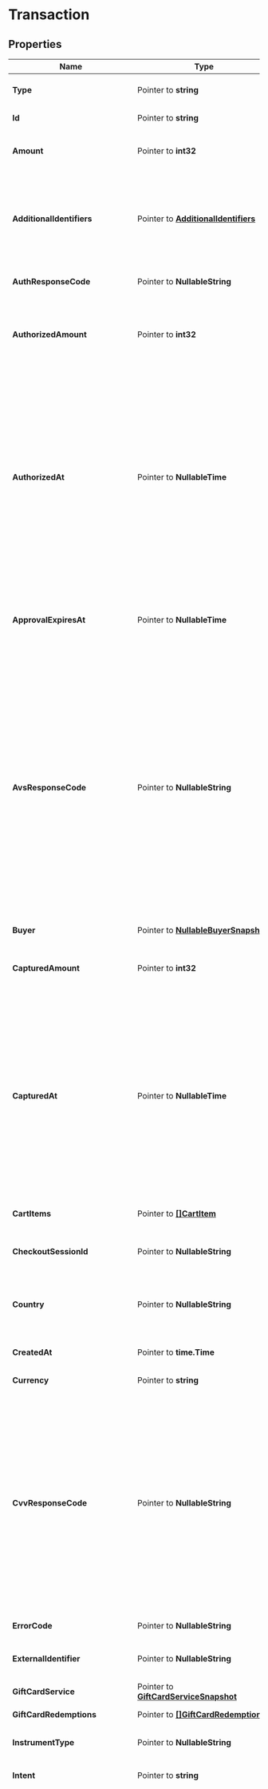 # Transaction

## Properties

Name | Type | Description | Notes
------------ | ------------- | ------------- | -------------
**Type** | Pointer to **string** | The type of this resource. Is always &#x60;transaction&#x60;. | [optional] 
**Id** | Pointer to **string** | The unique identifier for this transaction. | [optional] 
**Amount** | Pointer to **int32** | The total amount for this transaction across all funding sources including gift cards. | [optional] 
**AdditionalIdentifiers** | Pointer to [**AdditionalIdentifiers**](AdditionalIdentifiers.md) | A list of additional identifiers that we may keep track of to manage this transaction. This may include the authorization ID, capture ID, and processor ID, as well as an undefined list of additional identifiers. | [optional] 
**AuthResponseCode** | Pointer to **NullableString** | This is the response description received from the processor. | [optional] 
**AuthorizedAmount** | Pointer to **int32** | The amount for this transaction that has been authorized for the &#x60;payment_method&#x60;. This can be less than the &#x60;amount&#x60; if gift cards were used. | [optional] 
**AuthorizedAt** | Pointer to **NullableTime** | The date and time when this transaction was authorized in the payment service.  Don&#39;t use this field to determine whether the transaction was authorized. A &#x60;null&#x60; value doesn&#39;t necessarily imply that the transaction wasn&#39;t authorized, it can mean that the payment service doesn&#39;t provide this value, that it didn&#39;t provide it at the time the transaction was authorized or that the transaction was authorized before the introduction of this field. | [optional] 
**ApprovalExpiresAt** | Pointer to **NullableTime** | The date and time when this transaction will be marked as failed if it does not successfully gets captured, authorized or otherwise approved before. | [optional] 
**AvsResponseCode** | Pointer to **NullableString** | The response code received from the payment service for the Address Verification Check (AVS). This code is mapped to a standardized Gr4vy AVS response code.  - &#x60;no_match&#x60; - neither address or postal code match - &#x60;match&#x60; - both address and postal code match - &#x60;partial_match_address&#x60; - address matches but postal code does not - &#x60;partial_match_postcode&#x60; - postal code matches but address does not - &#x60;unavailable &#x60; - AVS is unavailable for card/country  The value of this field can be &#x60;null&#x60; if the payment service did not provide a response. | [optional] 
**Buyer** | Pointer to [**NullableBuyerSnapshot**](Buyer--Snapshot.md) | The buyer used for this transaction. | [optional] 
**CapturedAmount** | Pointer to **int32** | The captured amount for this transaction. This can be the full value of the &#x60;authorized_amount&#x60; or less. | [optional] 
**CapturedAt** | Pointer to **NullableTime** | The date and time when this transaction was captured in the payment service.  Don&#39;t use this field to determine whether the transaction was captured. A &#x60;null&#x60; value doesn&#39;t necessarily imply that the transaction wasn&#39;t captured, it can mean that the payment service doesn&#39;t provide this value, that it didn&#39;t provide it at the time the transaction was captured or that the transaction was captured before the introduction of this field. | [optional] 
**CartItems** | Pointer to [**[]CartItem**](CartItem.md) | An array of cart items that represents the line items of a transaction. | [optional] 
**CheckoutSessionId** | Pointer to **NullableString** | The identifier for the checkout session this transaction is associated with. | [optional] 
**Country** | Pointer to **NullableString** | The 2-letter ISO code of the country of the transaction. This is used to filter the payment services that is used to process the transaction.  | [optional] 
**CreatedAt** | Pointer to **time.Time** | The date and time when this transaction was created in our system. | [optional] 
**Currency** | Pointer to **string** | The currency code for this transaction. | [optional] 
**CvvResponseCode** | Pointer to **NullableString** | The response code received from the payment service for the Card Verification Value (CVV). This code is mapped to a standardized Gr4vy CVV response code.  - &#x60;no_match&#x60; - the CVV does not match the expected value - &#x60;match&#x60; - the CVV matches the expected value - &#x60;unavailable &#x60; - CVV check unavailable for card our country - &#x60;not_provided &#x60; - CVV not provided  The value of this field can be &#x60;null&#x60; if the payment service did not provide a response. | [optional] 
**ErrorCode** | Pointer to **NullableString** | This is an error code set by Gr4vy. | [optional] 
**ExternalIdentifier** | Pointer to **NullableString** | An external identifier that can be used to match the transaction against your own records. | [optional] 
**GiftCardService** | Pointer to [**GiftCardServiceSnapshot**](GiftCardService--Snapshot.md) | The gift card service used for this transaction. | [optional] 
**GiftCardRedemptions** | Pointer to [**[]GiftCardRedemption**](GiftCardRedemption.md) | The gift cards redeemed for this transaction. | [optional] 
**InstrumentType** | Pointer to **NullableString** | The name of the instrument used to process the transaction.  | [optional] 
**Intent** | Pointer to **string** | The original &#x60;intent&#x60; used when the transaction was [created](#operation/authorize-new-transaction). | [optional] 
**IntentOutcome** | Pointer to **string** | The outcome of the original intent of a transaction.  This allows you to understand if the intent of the transaction (e.g. &#x60;capture&#x60; or &#x60;authorize&#x60;) has been achieved when dealing with multiple payment instruments.  If all payment instruments (&#x60;payment_method&#x60; and/or &#x60;gift_cards&#x60;) have succeeded to get an authorization or direct sale **at any point in time** then this will return a &#x60;succeeded&#x60; value.  If any of the payment instruments fails or declines then this will return a &#x60;failed&#x60; value.  If any payment instruments is still in a &#x60;pending&#x60; or &#x60;processing&#x60; state then the result will be &#x60;pending&#x60;.  Please note that if any of the payment instruments are voided or refunded after the result reaches a &#x60;succeeded&#x60; state  then the result will remain unchanged. | [optional] 
**IsSubsequentPayment** | Pointer to **bool** | Indicates whether the transaction represents a subsequent payment coming from a setup recurring payment. Please note there are some restrictions on how this flag may be used.  The flag can only be &#x60;false&#x60; (or not set) when the transaction meets one of the following criteria:  * It is not &#x60;merchant_initiated&#x60;. * &#x60;payment_source&#x60; is set to &#x60;card_on_file&#x60;.  The flag can only be set to &#x60;true&#x60; when the transaction meets one of the following criteria:  * It is not &#x60;merchant_initiated&#x60;. * &#x60;payment_source&#x60; is set to &#x60;recurring&#x60; or &#x60;installment&#x60; and &#x60;merchant_initiated&#x60; is set to &#x60;true&#x60;. * &#x60;payment_source&#x60; is set to &#x60;card_on_file&#x60;. | [optional] [default to false]
**MerchantAccountId** | Pointer to **string** | The ID of the merchant account to which this transaction belongs to. | [optional] 
**MerchantInitiated** | Pointer to **bool** | Indicates whether the transaction was initiated by the merchant (true) or customer (false). | [optional] [default to false]
**Metadata** | Pointer to **map[string]string** | Additional information about the transaction stored as key-value pairs. | [optional] 
**Method** | Pointer to **NullableString** |  | [optional] 
**MultiTender** | Pointer to **bool** | Defines if this transaction has been split across multiple payment instruments such as a &#x60;payment_method&#x60; and one or more &#x60;gift_cards&#x60;, or multiple &#x60;gift_cards&#x60; without a &#x60;payment_method&#x60;. | [optional] 
**PaymentMethod** | Pointer to [**NullablePaymentMethodSnapshot**](PaymentMethod--Snapshot.md) | The payment method used for this transaction. | [optional] 
**PaymentService** | Pointer to [**NullablePaymentServiceSnapshot**](PaymentService--Snapshot.md) | The payment service used for this transaction. | [optional] 
**PaymentServiceTransactionId** | Pointer to **string** | The payment service&#39;s unique ID for the transaction. | [optional] 
**PaymentSource** | Pointer to **string** | The source of the transaction. Defaults to &#x60;ecommerce&#x60;. | [optional] 
**PendingReview** | Pointer to **bool** | Whether a manual review is pending. | [optional] 
**RawResponseCode** | Pointer to **NullableString** | This is the response code received from the payment service. This can be set to any value and is not standardized across different payment services. | [optional] 
**RawResponseDescription** | Pointer to **NullableString** | This is the response description received from the payment service. This can be set to any value and is not standardized across different payment services. | [optional] 
**ReconciliationId** | Pointer to **string** | The base62 encoded transaction ID. This represents a shorter version of this transaction&#39;s &#x60;id&#x60; which is sent to payment services, anti-fraud services, and other connectors. You can use this ID to reconcile a payment service&#39;s transaction against our system.  This ID is sent instead of the transaction ID because not all services support 36 digit identifiers. | [optional] 
**RefundedAmount** | Pointer to **int32** | The refunded amount for this transaction. This can be the full value of the &#x60;captured_amount&#x60; or less. | [optional] 
**SchemeTransactionId** | Pointer to **NullableString** | An identifier for the transaction used by the scheme itself, when available.  e.g. the Visa Transaction Identifier, or Mastercard Trace ID. | [optional] [default to "null"]
**ShippingDetails** | Pointer to [**NullableShippingDetail**](ShippingDetail.md) | The shipping details associated with the transaction. | [optional] 
**StatementDescriptor** | Pointer to [**NullableStatementDescriptor**](StatementDescriptor.md) |  | [optional] 
**Status** | Pointer to **string** | The status of the transaction for the &#x60;payment_method&#x60;. The status may change over time as asynchronous processing events occur.  Please note that the possible statuses returned will depend on the operation performed. For example, a captured transaction will never move to a &#x60;authorization_voided&#x60; status. | [optional] 
**ThreeDSecure** | Pointer to [**ThreeDSecureSummary**](ThreeDSecureSummary.md) |  | [optional] 
**Airline** | Pointer to [**NullableAirline**](Airline.md) | Contains information about an airline travel, if applicable. | [optional] 
**UpdatedAt** | Pointer to **time.Time** | Defines when the transaction was last updated. | [optional] 
**VoidedAt** | Pointer to **NullableTime** | The date and time when this transaction was voided in the payment service.  Don&#39;t use this field to determine whether the transaction was voided. A &#x60;null&#x60; value doesn&#39;t necessarily imply that the transaction wasn&#39;t voided, it can mean that the payment service doesn&#39;t provide this value, that it didn&#39;t provide it at the time the transaction was voided or that the transaction was voided before the introduction of this field. | [optional] 
**SettledCurrency** | Pointer to **NullableString** | The currency of this transaction&#39;s settlement in ISO 4217 three-letter code format. | [optional] 
**SettledAmount** | Pointer to **int32** | The net amount settled for this transaction. | [optional] 
**Settled** | Pointer to **bool** | Indicates whether this transaction has been settled. | [optional] 
**AccountFundingTransaction** | Pointer to **NullableBool** | Whether or not the transaction is an account funding transaction. | [optional] [default to false]
**Recipient** | Pointer to [**NullableRecipientSnapshot**](Recipient--Snapshot.md) | The recipient of an account funding transaction. | [optional] 

## Methods

### NewTransaction

`func NewTransaction() *Transaction`

NewTransaction instantiates a new Transaction object
This constructor will assign default values to properties that have it defined,
and makes sure properties required by API are set, but the set of arguments
will change when the set of required properties is changed

### NewTransactionWithDefaults

`func NewTransactionWithDefaults() *Transaction`

NewTransactionWithDefaults instantiates a new Transaction object
This constructor will only assign default values to properties that have it defined,
but it doesn't guarantee that properties required by API are set

### GetType

`func (o *Transaction) GetType() string`

GetType returns the Type field if non-nil, zero value otherwise.

### GetTypeOk

`func (o *Transaction) GetTypeOk() (*string, bool)`

GetTypeOk returns a tuple with the Type field if it's non-nil, zero value otherwise
and a boolean to check if the value has been set.

### SetType

`func (o *Transaction) SetType(v string)`

SetType sets Type field to given value.

### HasType

`func (o *Transaction) HasType() bool`

HasType returns a boolean if a field has been set.

### GetId

`func (o *Transaction) GetId() string`

GetId returns the Id field if non-nil, zero value otherwise.

### GetIdOk

`func (o *Transaction) GetIdOk() (*string, bool)`

GetIdOk returns a tuple with the Id field if it's non-nil, zero value otherwise
and a boolean to check if the value has been set.

### SetId

`func (o *Transaction) SetId(v string)`

SetId sets Id field to given value.

### HasId

`func (o *Transaction) HasId() bool`

HasId returns a boolean if a field has been set.

### GetAmount

`func (o *Transaction) GetAmount() int32`

GetAmount returns the Amount field if non-nil, zero value otherwise.

### GetAmountOk

`func (o *Transaction) GetAmountOk() (*int32, bool)`

GetAmountOk returns a tuple with the Amount field if it's non-nil, zero value otherwise
and a boolean to check if the value has been set.

### SetAmount

`func (o *Transaction) SetAmount(v int32)`

SetAmount sets Amount field to given value.

### HasAmount

`func (o *Transaction) HasAmount() bool`

HasAmount returns a boolean if a field has been set.

### GetAdditionalIdentifiers

`func (o *Transaction) GetAdditionalIdentifiers() AdditionalIdentifiers`

GetAdditionalIdentifiers returns the AdditionalIdentifiers field if non-nil, zero value otherwise.

### GetAdditionalIdentifiersOk

`func (o *Transaction) GetAdditionalIdentifiersOk() (*AdditionalIdentifiers, bool)`

GetAdditionalIdentifiersOk returns a tuple with the AdditionalIdentifiers field if it's non-nil, zero value otherwise
and a boolean to check if the value has been set.

### SetAdditionalIdentifiers

`func (o *Transaction) SetAdditionalIdentifiers(v AdditionalIdentifiers)`

SetAdditionalIdentifiers sets AdditionalIdentifiers field to given value.

### HasAdditionalIdentifiers

`func (o *Transaction) HasAdditionalIdentifiers() bool`

HasAdditionalIdentifiers returns a boolean if a field has been set.

### GetAuthResponseCode

`func (o *Transaction) GetAuthResponseCode() string`

GetAuthResponseCode returns the AuthResponseCode field if non-nil, zero value otherwise.

### GetAuthResponseCodeOk

`func (o *Transaction) GetAuthResponseCodeOk() (*string, bool)`

GetAuthResponseCodeOk returns a tuple with the AuthResponseCode field if it's non-nil, zero value otherwise
and a boolean to check if the value has been set.

### SetAuthResponseCode

`func (o *Transaction) SetAuthResponseCode(v string)`

SetAuthResponseCode sets AuthResponseCode field to given value.

### HasAuthResponseCode

`func (o *Transaction) HasAuthResponseCode() bool`

HasAuthResponseCode returns a boolean if a field has been set.

### SetAuthResponseCodeNil

`func (o *Transaction) SetAuthResponseCodeNil(b bool)`

 SetAuthResponseCodeNil sets the value for AuthResponseCode to be an explicit nil

### UnsetAuthResponseCode
`func (o *Transaction) UnsetAuthResponseCode()`

UnsetAuthResponseCode ensures that no value is present for AuthResponseCode, not even an explicit nil
### GetAuthorizedAmount

`func (o *Transaction) GetAuthorizedAmount() int32`

GetAuthorizedAmount returns the AuthorizedAmount field if non-nil, zero value otherwise.

### GetAuthorizedAmountOk

`func (o *Transaction) GetAuthorizedAmountOk() (*int32, bool)`

GetAuthorizedAmountOk returns a tuple with the AuthorizedAmount field if it's non-nil, zero value otherwise
and a boolean to check if the value has been set.

### SetAuthorizedAmount

`func (o *Transaction) SetAuthorizedAmount(v int32)`

SetAuthorizedAmount sets AuthorizedAmount field to given value.

### HasAuthorizedAmount

`func (o *Transaction) HasAuthorizedAmount() bool`

HasAuthorizedAmount returns a boolean if a field has been set.

### GetAuthorizedAt

`func (o *Transaction) GetAuthorizedAt() time.Time`

GetAuthorizedAt returns the AuthorizedAt field if non-nil, zero value otherwise.

### GetAuthorizedAtOk

`func (o *Transaction) GetAuthorizedAtOk() (*time.Time, bool)`

GetAuthorizedAtOk returns a tuple with the AuthorizedAt field if it's non-nil, zero value otherwise
and a boolean to check if the value has been set.

### SetAuthorizedAt

`func (o *Transaction) SetAuthorizedAt(v time.Time)`

SetAuthorizedAt sets AuthorizedAt field to given value.

### HasAuthorizedAt

`func (o *Transaction) HasAuthorizedAt() bool`

HasAuthorizedAt returns a boolean if a field has been set.

### SetAuthorizedAtNil

`func (o *Transaction) SetAuthorizedAtNil(b bool)`

 SetAuthorizedAtNil sets the value for AuthorizedAt to be an explicit nil

### UnsetAuthorizedAt
`func (o *Transaction) UnsetAuthorizedAt()`

UnsetAuthorizedAt ensures that no value is present for AuthorizedAt, not even an explicit nil
### GetApprovalExpiresAt

`func (o *Transaction) GetApprovalExpiresAt() time.Time`

GetApprovalExpiresAt returns the ApprovalExpiresAt field if non-nil, zero value otherwise.

### GetApprovalExpiresAtOk

`func (o *Transaction) GetApprovalExpiresAtOk() (*time.Time, bool)`

GetApprovalExpiresAtOk returns a tuple with the ApprovalExpiresAt field if it's non-nil, zero value otherwise
and a boolean to check if the value has been set.

### SetApprovalExpiresAt

`func (o *Transaction) SetApprovalExpiresAt(v time.Time)`

SetApprovalExpiresAt sets ApprovalExpiresAt field to given value.

### HasApprovalExpiresAt

`func (o *Transaction) HasApprovalExpiresAt() bool`

HasApprovalExpiresAt returns a boolean if a field has been set.

### SetApprovalExpiresAtNil

`func (o *Transaction) SetApprovalExpiresAtNil(b bool)`

 SetApprovalExpiresAtNil sets the value for ApprovalExpiresAt to be an explicit nil

### UnsetApprovalExpiresAt
`func (o *Transaction) UnsetApprovalExpiresAt()`

UnsetApprovalExpiresAt ensures that no value is present for ApprovalExpiresAt, not even an explicit nil
### GetAvsResponseCode

`func (o *Transaction) GetAvsResponseCode() string`

GetAvsResponseCode returns the AvsResponseCode field if non-nil, zero value otherwise.

### GetAvsResponseCodeOk

`func (o *Transaction) GetAvsResponseCodeOk() (*string, bool)`

GetAvsResponseCodeOk returns a tuple with the AvsResponseCode field if it's non-nil, zero value otherwise
and a boolean to check if the value has been set.

### SetAvsResponseCode

`func (o *Transaction) SetAvsResponseCode(v string)`

SetAvsResponseCode sets AvsResponseCode field to given value.

### HasAvsResponseCode

`func (o *Transaction) HasAvsResponseCode() bool`

HasAvsResponseCode returns a boolean if a field has been set.

### SetAvsResponseCodeNil

`func (o *Transaction) SetAvsResponseCodeNil(b bool)`

 SetAvsResponseCodeNil sets the value for AvsResponseCode to be an explicit nil

### UnsetAvsResponseCode
`func (o *Transaction) UnsetAvsResponseCode()`

UnsetAvsResponseCode ensures that no value is present for AvsResponseCode, not even an explicit nil
### GetBuyer

`func (o *Transaction) GetBuyer() BuyerSnapshot`

GetBuyer returns the Buyer field if non-nil, zero value otherwise.

### GetBuyerOk

`func (o *Transaction) GetBuyerOk() (*BuyerSnapshot, bool)`

GetBuyerOk returns a tuple with the Buyer field if it's non-nil, zero value otherwise
and a boolean to check if the value has been set.

### SetBuyer

`func (o *Transaction) SetBuyer(v BuyerSnapshot)`

SetBuyer sets Buyer field to given value.

### HasBuyer

`func (o *Transaction) HasBuyer() bool`

HasBuyer returns a boolean if a field has been set.

### SetBuyerNil

`func (o *Transaction) SetBuyerNil(b bool)`

 SetBuyerNil sets the value for Buyer to be an explicit nil

### UnsetBuyer
`func (o *Transaction) UnsetBuyer()`

UnsetBuyer ensures that no value is present for Buyer, not even an explicit nil
### GetCapturedAmount

`func (o *Transaction) GetCapturedAmount() int32`

GetCapturedAmount returns the CapturedAmount field if non-nil, zero value otherwise.

### GetCapturedAmountOk

`func (o *Transaction) GetCapturedAmountOk() (*int32, bool)`

GetCapturedAmountOk returns a tuple with the CapturedAmount field if it's non-nil, zero value otherwise
and a boolean to check if the value has been set.

### SetCapturedAmount

`func (o *Transaction) SetCapturedAmount(v int32)`

SetCapturedAmount sets CapturedAmount field to given value.

### HasCapturedAmount

`func (o *Transaction) HasCapturedAmount() bool`

HasCapturedAmount returns a boolean if a field has been set.

### GetCapturedAt

`func (o *Transaction) GetCapturedAt() time.Time`

GetCapturedAt returns the CapturedAt field if non-nil, zero value otherwise.

### GetCapturedAtOk

`func (o *Transaction) GetCapturedAtOk() (*time.Time, bool)`

GetCapturedAtOk returns a tuple with the CapturedAt field if it's non-nil, zero value otherwise
and a boolean to check if the value has been set.

### SetCapturedAt

`func (o *Transaction) SetCapturedAt(v time.Time)`

SetCapturedAt sets CapturedAt field to given value.

### HasCapturedAt

`func (o *Transaction) HasCapturedAt() bool`

HasCapturedAt returns a boolean if a field has been set.

### SetCapturedAtNil

`func (o *Transaction) SetCapturedAtNil(b bool)`

 SetCapturedAtNil sets the value for CapturedAt to be an explicit nil

### UnsetCapturedAt
`func (o *Transaction) UnsetCapturedAt()`

UnsetCapturedAt ensures that no value is present for CapturedAt, not even an explicit nil
### GetCartItems

`func (o *Transaction) GetCartItems() []CartItem`

GetCartItems returns the CartItems field if non-nil, zero value otherwise.

### GetCartItemsOk

`func (o *Transaction) GetCartItemsOk() (*[]CartItem, bool)`

GetCartItemsOk returns a tuple with the CartItems field if it's non-nil, zero value otherwise
and a boolean to check if the value has been set.

### SetCartItems

`func (o *Transaction) SetCartItems(v []CartItem)`

SetCartItems sets CartItems field to given value.

### HasCartItems

`func (o *Transaction) HasCartItems() bool`

HasCartItems returns a boolean if a field has been set.

### GetCheckoutSessionId

`func (o *Transaction) GetCheckoutSessionId() string`

GetCheckoutSessionId returns the CheckoutSessionId field if non-nil, zero value otherwise.

### GetCheckoutSessionIdOk

`func (o *Transaction) GetCheckoutSessionIdOk() (*string, bool)`

GetCheckoutSessionIdOk returns a tuple with the CheckoutSessionId field if it's non-nil, zero value otherwise
and a boolean to check if the value has been set.

### SetCheckoutSessionId

`func (o *Transaction) SetCheckoutSessionId(v string)`

SetCheckoutSessionId sets CheckoutSessionId field to given value.

### HasCheckoutSessionId

`func (o *Transaction) HasCheckoutSessionId() bool`

HasCheckoutSessionId returns a boolean if a field has been set.

### SetCheckoutSessionIdNil

`func (o *Transaction) SetCheckoutSessionIdNil(b bool)`

 SetCheckoutSessionIdNil sets the value for CheckoutSessionId to be an explicit nil

### UnsetCheckoutSessionId
`func (o *Transaction) UnsetCheckoutSessionId()`

UnsetCheckoutSessionId ensures that no value is present for CheckoutSessionId, not even an explicit nil
### GetCountry

`func (o *Transaction) GetCountry() string`

GetCountry returns the Country field if non-nil, zero value otherwise.

### GetCountryOk

`func (o *Transaction) GetCountryOk() (*string, bool)`

GetCountryOk returns a tuple with the Country field if it's non-nil, zero value otherwise
and a boolean to check if the value has been set.

### SetCountry

`func (o *Transaction) SetCountry(v string)`

SetCountry sets Country field to given value.

### HasCountry

`func (o *Transaction) HasCountry() bool`

HasCountry returns a boolean if a field has been set.

### SetCountryNil

`func (o *Transaction) SetCountryNil(b bool)`

 SetCountryNil sets the value for Country to be an explicit nil

### UnsetCountry
`func (o *Transaction) UnsetCountry()`

UnsetCountry ensures that no value is present for Country, not even an explicit nil
### GetCreatedAt

`func (o *Transaction) GetCreatedAt() time.Time`

GetCreatedAt returns the CreatedAt field if non-nil, zero value otherwise.

### GetCreatedAtOk

`func (o *Transaction) GetCreatedAtOk() (*time.Time, bool)`

GetCreatedAtOk returns a tuple with the CreatedAt field if it's non-nil, zero value otherwise
and a boolean to check if the value has been set.

### SetCreatedAt

`func (o *Transaction) SetCreatedAt(v time.Time)`

SetCreatedAt sets CreatedAt field to given value.

### HasCreatedAt

`func (o *Transaction) HasCreatedAt() bool`

HasCreatedAt returns a boolean if a field has been set.

### GetCurrency

`func (o *Transaction) GetCurrency() string`

GetCurrency returns the Currency field if non-nil, zero value otherwise.

### GetCurrencyOk

`func (o *Transaction) GetCurrencyOk() (*string, bool)`

GetCurrencyOk returns a tuple with the Currency field if it's non-nil, zero value otherwise
and a boolean to check if the value has been set.

### SetCurrency

`func (o *Transaction) SetCurrency(v string)`

SetCurrency sets Currency field to given value.

### HasCurrency

`func (o *Transaction) HasCurrency() bool`

HasCurrency returns a boolean if a field has been set.

### GetCvvResponseCode

`func (o *Transaction) GetCvvResponseCode() string`

GetCvvResponseCode returns the CvvResponseCode field if non-nil, zero value otherwise.

### GetCvvResponseCodeOk

`func (o *Transaction) GetCvvResponseCodeOk() (*string, bool)`

GetCvvResponseCodeOk returns a tuple with the CvvResponseCode field if it's non-nil, zero value otherwise
and a boolean to check if the value has been set.

### SetCvvResponseCode

`func (o *Transaction) SetCvvResponseCode(v string)`

SetCvvResponseCode sets CvvResponseCode field to given value.

### HasCvvResponseCode

`func (o *Transaction) HasCvvResponseCode() bool`

HasCvvResponseCode returns a boolean if a field has been set.

### SetCvvResponseCodeNil

`func (o *Transaction) SetCvvResponseCodeNil(b bool)`

 SetCvvResponseCodeNil sets the value for CvvResponseCode to be an explicit nil

### UnsetCvvResponseCode
`func (o *Transaction) UnsetCvvResponseCode()`

UnsetCvvResponseCode ensures that no value is present for CvvResponseCode, not even an explicit nil
### GetErrorCode

`func (o *Transaction) GetErrorCode() string`

GetErrorCode returns the ErrorCode field if non-nil, zero value otherwise.

### GetErrorCodeOk

`func (o *Transaction) GetErrorCodeOk() (*string, bool)`

GetErrorCodeOk returns a tuple with the ErrorCode field if it's non-nil, zero value otherwise
and a boolean to check if the value has been set.

### SetErrorCode

`func (o *Transaction) SetErrorCode(v string)`

SetErrorCode sets ErrorCode field to given value.

### HasErrorCode

`func (o *Transaction) HasErrorCode() bool`

HasErrorCode returns a boolean if a field has been set.

### SetErrorCodeNil

`func (o *Transaction) SetErrorCodeNil(b bool)`

 SetErrorCodeNil sets the value for ErrorCode to be an explicit nil

### UnsetErrorCode
`func (o *Transaction) UnsetErrorCode()`

UnsetErrorCode ensures that no value is present for ErrorCode, not even an explicit nil
### GetExternalIdentifier

`func (o *Transaction) GetExternalIdentifier() string`

GetExternalIdentifier returns the ExternalIdentifier field if non-nil, zero value otherwise.

### GetExternalIdentifierOk

`func (o *Transaction) GetExternalIdentifierOk() (*string, bool)`

GetExternalIdentifierOk returns a tuple with the ExternalIdentifier field if it's non-nil, zero value otherwise
and a boolean to check if the value has been set.

### SetExternalIdentifier

`func (o *Transaction) SetExternalIdentifier(v string)`

SetExternalIdentifier sets ExternalIdentifier field to given value.

### HasExternalIdentifier

`func (o *Transaction) HasExternalIdentifier() bool`

HasExternalIdentifier returns a boolean if a field has been set.

### SetExternalIdentifierNil

`func (o *Transaction) SetExternalIdentifierNil(b bool)`

 SetExternalIdentifierNil sets the value for ExternalIdentifier to be an explicit nil

### UnsetExternalIdentifier
`func (o *Transaction) UnsetExternalIdentifier()`

UnsetExternalIdentifier ensures that no value is present for ExternalIdentifier, not even an explicit nil
### GetGiftCardService

`func (o *Transaction) GetGiftCardService() GiftCardServiceSnapshot`

GetGiftCardService returns the GiftCardService field if non-nil, zero value otherwise.

### GetGiftCardServiceOk

`func (o *Transaction) GetGiftCardServiceOk() (*GiftCardServiceSnapshot, bool)`

GetGiftCardServiceOk returns a tuple with the GiftCardService field if it's non-nil, zero value otherwise
and a boolean to check if the value has been set.

### SetGiftCardService

`func (o *Transaction) SetGiftCardService(v GiftCardServiceSnapshot)`

SetGiftCardService sets GiftCardService field to given value.

### HasGiftCardService

`func (o *Transaction) HasGiftCardService() bool`

HasGiftCardService returns a boolean if a field has been set.

### GetGiftCardRedemptions

`func (o *Transaction) GetGiftCardRedemptions() []GiftCardRedemption`

GetGiftCardRedemptions returns the GiftCardRedemptions field if non-nil, zero value otherwise.

### GetGiftCardRedemptionsOk

`func (o *Transaction) GetGiftCardRedemptionsOk() (*[]GiftCardRedemption, bool)`

GetGiftCardRedemptionsOk returns a tuple with the GiftCardRedemptions field if it's non-nil, zero value otherwise
and a boolean to check if the value has been set.

### SetGiftCardRedemptions

`func (o *Transaction) SetGiftCardRedemptions(v []GiftCardRedemption)`

SetGiftCardRedemptions sets GiftCardRedemptions field to given value.

### HasGiftCardRedemptions

`func (o *Transaction) HasGiftCardRedemptions() bool`

HasGiftCardRedemptions returns a boolean if a field has been set.

### GetInstrumentType

`func (o *Transaction) GetInstrumentType() string`

GetInstrumentType returns the InstrumentType field if non-nil, zero value otherwise.

### GetInstrumentTypeOk

`func (o *Transaction) GetInstrumentTypeOk() (*string, bool)`

GetInstrumentTypeOk returns a tuple with the InstrumentType field if it's non-nil, zero value otherwise
and a boolean to check if the value has been set.

### SetInstrumentType

`func (o *Transaction) SetInstrumentType(v string)`

SetInstrumentType sets InstrumentType field to given value.

### HasInstrumentType

`func (o *Transaction) HasInstrumentType() bool`

HasInstrumentType returns a boolean if a field has been set.

### SetInstrumentTypeNil

`func (o *Transaction) SetInstrumentTypeNil(b bool)`

 SetInstrumentTypeNil sets the value for InstrumentType to be an explicit nil

### UnsetInstrumentType
`func (o *Transaction) UnsetInstrumentType()`

UnsetInstrumentType ensures that no value is present for InstrumentType, not even an explicit nil
### GetIntent

`func (o *Transaction) GetIntent() string`

GetIntent returns the Intent field if non-nil, zero value otherwise.

### GetIntentOk

`func (o *Transaction) GetIntentOk() (*string, bool)`

GetIntentOk returns a tuple with the Intent field if it's non-nil, zero value otherwise
and a boolean to check if the value has been set.

### SetIntent

`func (o *Transaction) SetIntent(v string)`

SetIntent sets Intent field to given value.

### HasIntent

`func (o *Transaction) HasIntent() bool`

HasIntent returns a boolean if a field has been set.

### GetIntentOutcome

`func (o *Transaction) GetIntentOutcome() string`

GetIntentOutcome returns the IntentOutcome field if non-nil, zero value otherwise.

### GetIntentOutcomeOk

`func (o *Transaction) GetIntentOutcomeOk() (*string, bool)`

GetIntentOutcomeOk returns a tuple with the IntentOutcome field if it's non-nil, zero value otherwise
and a boolean to check if the value has been set.

### SetIntentOutcome

`func (o *Transaction) SetIntentOutcome(v string)`

SetIntentOutcome sets IntentOutcome field to given value.

### HasIntentOutcome

`func (o *Transaction) HasIntentOutcome() bool`

HasIntentOutcome returns a boolean if a field has been set.

### GetIsSubsequentPayment

`func (o *Transaction) GetIsSubsequentPayment() bool`

GetIsSubsequentPayment returns the IsSubsequentPayment field if non-nil, zero value otherwise.

### GetIsSubsequentPaymentOk

`func (o *Transaction) GetIsSubsequentPaymentOk() (*bool, bool)`

GetIsSubsequentPaymentOk returns a tuple with the IsSubsequentPayment field if it's non-nil, zero value otherwise
and a boolean to check if the value has been set.

### SetIsSubsequentPayment

`func (o *Transaction) SetIsSubsequentPayment(v bool)`

SetIsSubsequentPayment sets IsSubsequentPayment field to given value.

### HasIsSubsequentPayment

`func (o *Transaction) HasIsSubsequentPayment() bool`

HasIsSubsequentPayment returns a boolean if a field has been set.

### GetMerchantAccountId

`func (o *Transaction) GetMerchantAccountId() string`

GetMerchantAccountId returns the MerchantAccountId field if non-nil, zero value otherwise.

### GetMerchantAccountIdOk

`func (o *Transaction) GetMerchantAccountIdOk() (*string, bool)`

GetMerchantAccountIdOk returns a tuple with the MerchantAccountId field if it's non-nil, zero value otherwise
and a boolean to check if the value has been set.

### SetMerchantAccountId

`func (o *Transaction) SetMerchantAccountId(v string)`

SetMerchantAccountId sets MerchantAccountId field to given value.

### HasMerchantAccountId

`func (o *Transaction) HasMerchantAccountId() bool`

HasMerchantAccountId returns a boolean if a field has been set.

### GetMerchantInitiated

`func (o *Transaction) GetMerchantInitiated() bool`

GetMerchantInitiated returns the MerchantInitiated field if non-nil, zero value otherwise.

### GetMerchantInitiatedOk

`func (o *Transaction) GetMerchantInitiatedOk() (*bool, bool)`

GetMerchantInitiatedOk returns a tuple with the MerchantInitiated field if it's non-nil, zero value otherwise
and a boolean to check if the value has been set.

### SetMerchantInitiated

`func (o *Transaction) SetMerchantInitiated(v bool)`

SetMerchantInitiated sets MerchantInitiated field to given value.

### HasMerchantInitiated

`func (o *Transaction) HasMerchantInitiated() bool`

HasMerchantInitiated returns a boolean if a field has been set.

### GetMetadata

`func (o *Transaction) GetMetadata() map[string]string`

GetMetadata returns the Metadata field if non-nil, zero value otherwise.

### GetMetadataOk

`func (o *Transaction) GetMetadataOk() (*map[string]string, bool)`

GetMetadataOk returns a tuple with the Metadata field if it's non-nil, zero value otherwise
and a boolean to check if the value has been set.

### SetMetadata

`func (o *Transaction) SetMetadata(v map[string]string)`

SetMetadata sets Metadata field to given value.

### HasMetadata

`func (o *Transaction) HasMetadata() bool`

HasMetadata returns a boolean if a field has been set.

### GetMethod

`func (o *Transaction) GetMethod() string`

GetMethod returns the Method field if non-nil, zero value otherwise.

### GetMethodOk

`func (o *Transaction) GetMethodOk() (*string, bool)`

GetMethodOk returns a tuple with the Method field if it's non-nil, zero value otherwise
and a boolean to check if the value has been set.

### SetMethod

`func (o *Transaction) SetMethod(v string)`

SetMethod sets Method field to given value.

### HasMethod

`func (o *Transaction) HasMethod() bool`

HasMethod returns a boolean if a field has been set.

### SetMethodNil

`func (o *Transaction) SetMethodNil(b bool)`

 SetMethodNil sets the value for Method to be an explicit nil

### UnsetMethod
`func (o *Transaction) UnsetMethod()`

UnsetMethod ensures that no value is present for Method, not even an explicit nil
### GetMultiTender

`func (o *Transaction) GetMultiTender() bool`

GetMultiTender returns the MultiTender field if non-nil, zero value otherwise.

### GetMultiTenderOk

`func (o *Transaction) GetMultiTenderOk() (*bool, bool)`

GetMultiTenderOk returns a tuple with the MultiTender field if it's non-nil, zero value otherwise
and a boolean to check if the value has been set.

### SetMultiTender

`func (o *Transaction) SetMultiTender(v bool)`

SetMultiTender sets MultiTender field to given value.

### HasMultiTender

`func (o *Transaction) HasMultiTender() bool`

HasMultiTender returns a boolean if a field has been set.

### GetPaymentMethod

`func (o *Transaction) GetPaymentMethod() PaymentMethodSnapshot`

GetPaymentMethod returns the PaymentMethod field if non-nil, zero value otherwise.

### GetPaymentMethodOk

`func (o *Transaction) GetPaymentMethodOk() (*PaymentMethodSnapshot, bool)`

GetPaymentMethodOk returns a tuple with the PaymentMethod field if it's non-nil, zero value otherwise
and a boolean to check if the value has been set.

### SetPaymentMethod

`func (o *Transaction) SetPaymentMethod(v PaymentMethodSnapshot)`

SetPaymentMethod sets PaymentMethod field to given value.

### HasPaymentMethod

`func (o *Transaction) HasPaymentMethod() bool`

HasPaymentMethod returns a boolean if a field has been set.

### SetPaymentMethodNil

`func (o *Transaction) SetPaymentMethodNil(b bool)`

 SetPaymentMethodNil sets the value for PaymentMethod to be an explicit nil

### UnsetPaymentMethod
`func (o *Transaction) UnsetPaymentMethod()`

UnsetPaymentMethod ensures that no value is present for PaymentMethod, not even an explicit nil
### GetPaymentService

`func (o *Transaction) GetPaymentService() PaymentServiceSnapshot`

GetPaymentService returns the PaymentService field if non-nil, zero value otherwise.

### GetPaymentServiceOk

`func (o *Transaction) GetPaymentServiceOk() (*PaymentServiceSnapshot, bool)`

GetPaymentServiceOk returns a tuple with the PaymentService field if it's non-nil, zero value otherwise
and a boolean to check if the value has been set.

### SetPaymentService

`func (o *Transaction) SetPaymentService(v PaymentServiceSnapshot)`

SetPaymentService sets PaymentService field to given value.

### HasPaymentService

`func (o *Transaction) HasPaymentService() bool`

HasPaymentService returns a boolean if a field has been set.

### SetPaymentServiceNil

`func (o *Transaction) SetPaymentServiceNil(b bool)`

 SetPaymentServiceNil sets the value for PaymentService to be an explicit nil

### UnsetPaymentService
`func (o *Transaction) UnsetPaymentService()`

UnsetPaymentService ensures that no value is present for PaymentService, not even an explicit nil
### GetPaymentServiceTransactionId

`func (o *Transaction) GetPaymentServiceTransactionId() string`

GetPaymentServiceTransactionId returns the PaymentServiceTransactionId field if non-nil, zero value otherwise.

### GetPaymentServiceTransactionIdOk

`func (o *Transaction) GetPaymentServiceTransactionIdOk() (*string, bool)`

GetPaymentServiceTransactionIdOk returns a tuple with the PaymentServiceTransactionId field if it's non-nil, zero value otherwise
and a boolean to check if the value has been set.

### SetPaymentServiceTransactionId

`func (o *Transaction) SetPaymentServiceTransactionId(v string)`

SetPaymentServiceTransactionId sets PaymentServiceTransactionId field to given value.

### HasPaymentServiceTransactionId

`func (o *Transaction) HasPaymentServiceTransactionId() bool`

HasPaymentServiceTransactionId returns a boolean if a field has been set.

### GetPaymentSource

`func (o *Transaction) GetPaymentSource() string`

GetPaymentSource returns the PaymentSource field if non-nil, zero value otherwise.

### GetPaymentSourceOk

`func (o *Transaction) GetPaymentSourceOk() (*string, bool)`

GetPaymentSourceOk returns a tuple with the PaymentSource field if it's non-nil, zero value otherwise
and a boolean to check if the value has been set.

### SetPaymentSource

`func (o *Transaction) SetPaymentSource(v string)`

SetPaymentSource sets PaymentSource field to given value.

### HasPaymentSource

`func (o *Transaction) HasPaymentSource() bool`

HasPaymentSource returns a boolean if a field has been set.

### GetPendingReview

`func (o *Transaction) GetPendingReview() bool`

GetPendingReview returns the PendingReview field if non-nil, zero value otherwise.

### GetPendingReviewOk

`func (o *Transaction) GetPendingReviewOk() (*bool, bool)`

GetPendingReviewOk returns a tuple with the PendingReview field if it's non-nil, zero value otherwise
and a boolean to check if the value has been set.

### SetPendingReview

`func (o *Transaction) SetPendingReview(v bool)`

SetPendingReview sets PendingReview field to given value.

### HasPendingReview

`func (o *Transaction) HasPendingReview() bool`

HasPendingReview returns a boolean if a field has been set.

### GetRawResponseCode

`func (o *Transaction) GetRawResponseCode() string`

GetRawResponseCode returns the RawResponseCode field if non-nil, zero value otherwise.

### GetRawResponseCodeOk

`func (o *Transaction) GetRawResponseCodeOk() (*string, bool)`

GetRawResponseCodeOk returns a tuple with the RawResponseCode field if it's non-nil, zero value otherwise
and a boolean to check if the value has been set.

### SetRawResponseCode

`func (o *Transaction) SetRawResponseCode(v string)`

SetRawResponseCode sets RawResponseCode field to given value.

### HasRawResponseCode

`func (o *Transaction) HasRawResponseCode() bool`

HasRawResponseCode returns a boolean if a field has been set.

### SetRawResponseCodeNil

`func (o *Transaction) SetRawResponseCodeNil(b bool)`

 SetRawResponseCodeNil sets the value for RawResponseCode to be an explicit nil

### UnsetRawResponseCode
`func (o *Transaction) UnsetRawResponseCode()`

UnsetRawResponseCode ensures that no value is present for RawResponseCode, not even an explicit nil
### GetRawResponseDescription

`func (o *Transaction) GetRawResponseDescription() string`

GetRawResponseDescription returns the RawResponseDescription field if non-nil, zero value otherwise.

### GetRawResponseDescriptionOk

`func (o *Transaction) GetRawResponseDescriptionOk() (*string, bool)`

GetRawResponseDescriptionOk returns a tuple with the RawResponseDescription field if it's non-nil, zero value otherwise
and a boolean to check if the value has been set.

### SetRawResponseDescription

`func (o *Transaction) SetRawResponseDescription(v string)`

SetRawResponseDescription sets RawResponseDescription field to given value.

### HasRawResponseDescription

`func (o *Transaction) HasRawResponseDescription() bool`

HasRawResponseDescription returns a boolean if a field has been set.

### SetRawResponseDescriptionNil

`func (o *Transaction) SetRawResponseDescriptionNil(b bool)`

 SetRawResponseDescriptionNil sets the value for RawResponseDescription to be an explicit nil

### UnsetRawResponseDescription
`func (o *Transaction) UnsetRawResponseDescription()`

UnsetRawResponseDescription ensures that no value is present for RawResponseDescription, not even an explicit nil
### GetReconciliationId

`func (o *Transaction) GetReconciliationId() string`

GetReconciliationId returns the ReconciliationId field if non-nil, zero value otherwise.

### GetReconciliationIdOk

`func (o *Transaction) GetReconciliationIdOk() (*string, bool)`

GetReconciliationIdOk returns a tuple with the ReconciliationId field if it's non-nil, zero value otherwise
and a boolean to check if the value has been set.

### SetReconciliationId

`func (o *Transaction) SetReconciliationId(v string)`

SetReconciliationId sets ReconciliationId field to given value.

### HasReconciliationId

`func (o *Transaction) HasReconciliationId() bool`

HasReconciliationId returns a boolean if a field has been set.

### GetRefundedAmount

`func (o *Transaction) GetRefundedAmount() int32`

GetRefundedAmount returns the RefundedAmount field if non-nil, zero value otherwise.

### GetRefundedAmountOk

`func (o *Transaction) GetRefundedAmountOk() (*int32, bool)`

GetRefundedAmountOk returns a tuple with the RefundedAmount field if it's non-nil, zero value otherwise
and a boolean to check if the value has been set.

### SetRefundedAmount

`func (o *Transaction) SetRefundedAmount(v int32)`

SetRefundedAmount sets RefundedAmount field to given value.

### HasRefundedAmount

`func (o *Transaction) HasRefundedAmount() bool`

HasRefundedAmount returns a boolean if a field has been set.

### GetSchemeTransactionId

`func (o *Transaction) GetSchemeTransactionId() string`

GetSchemeTransactionId returns the SchemeTransactionId field if non-nil, zero value otherwise.

### GetSchemeTransactionIdOk

`func (o *Transaction) GetSchemeTransactionIdOk() (*string, bool)`

GetSchemeTransactionIdOk returns a tuple with the SchemeTransactionId field if it's non-nil, zero value otherwise
and a boolean to check if the value has been set.

### SetSchemeTransactionId

`func (o *Transaction) SetSchemeTransactionId(v string)`

SetSchemeTransactionId sets SchemeTransactionId field to given value.

### HasSchemeTransactionId

`func (o *Transaction) HasSchemeTransactionId() bool`

HasSchemeTransactionId returns a boolean if a field has been set.

### SetSchemeTransactionIdNil

`func (o *Transaction) SetSchemeTransactionIdNil(b bool)`

 SetSchemeTransactionIdNil sets the value for SchemeTransactionId to be an explicit nil

### UnsetSchemeTransactionId
`func (o *Transaction) UnsetSchemeTransactionId()`

UnsetSchemeTransactionId ensures that no value is present for SchemeTransactionId, not even an explicit nil
### GetShippingDetails

`func (o *Transaction) GetShippingDetails() ShippingDetail`

GetShippingDetails returns the ShippingDetails field if non-nil, zero value otherwise.

### GetShippingDetailsOk

`func (o *Transaction) GetShippingDetailsOk() (*ShippingDetail, bool)`

GetShippingDetailsOk returns a tuple with the ShippingDetails field if it's non-nil, zero value otherwise
and a boolean to check if the value has been set.

### SetShippingDetails

`func (o *Transaction) SetShippingDetails(v ShippingDetail)`

SetShippingDetails sets ShippingDetails field to given value.

### HasShippingDetails

`func (o *Transaction) HasShippingDetails() bool`

HasShippingDetails returns a boolean if a field has been set.

### SetShippingDetailsNil

`func (o *Transaction) SetShippingDetailsNil(b bool)`

 SetShippingDetailsNil sets the value for ShippingDetails to be an explicit nil

### UnsetShippingDetails
`func (o *Transaction) UnsetShippingDetails()`

UnsetShippingDetails ensures that no value is present for ShippingDetails, not even an explicit nil
### GetStatementDescriptor

`func (o *Transaction) GetStatementDescriptor() StatementDescriptor`

GetStatementDescriptor returns the StatementDescriptor field if non-nil, zero value otherwise.

### GetStatementDescriptorOk

`func (o *Transaction) GetStatementDescriptorOk() (*StatementDescriptor, bool)`

GetStatementDescriptorOk returns a tuple with the StatementDescriptor field if it's non-nil, zero value otherwise
and a boolean to check if the value has been set.

### SetStatementDescriptor

`func (o *Transaction) SetStatementDescriptor(v StatementDescriptor)`

SetStatementDescriptor sets StatementDescriptor field to given value.

### HasStatementDescriptor

`func (o *Transaction) HasStatementDescriptor() bool`

HasStatementDescriptor returns a boolean if a field has been set.

### SetStatementDescriptorNil

`func (o *Transaction) SetStatementDescriptorNil(b bool)`

 SetStatementDescriptorNil sets the value for StatementDescriptor to be an explicit nil

### UnsetStatementDescriptor
`func (o *Transaction) UnsetStatementDescriptor()`

UnsetStatementDescriptor ensures that no value is present for StatementDescriptor, not even an explicit nil
### GetStatus

`func (o *Transaction) GetStatus() string`

GetStatus returns the Status field if non-nil, zero value otherwise.

### GetStatusOk

`func (o *Transaction) GetStatusOk() (*string, bool)`

GetStatusOk returns a tuple with the Status field if it's non-nil, zero value otherwise
and a boolean to check if the value has been set.

### SetStatus

`func (o *Transaction) SetStatus(v string)`

SetStatus sets Status field to given value.

### HasStatus

`func (o *Transaction) HasStatus() bool`

HasStatus returns a boolean if a field has been set.

### GetThreeDSecure

`func (o *Transaction) GetThreeDSecure() ThreeDSecureSummary`

GetThreeDSecure returns the ThreeDSecure field if non-nil, zero value otherwise.

### GetThreeDSecureOk

`func (o *Transaction) GetThreeDSecureOk() (*ThreeDSecureSummary, bool)`

GetThreeDSecureOk returns a tuple with the ThreeDSecure field if it's non-nil, zero value otherwise
and a boolean to check if the value has been set.

### SetThreeDSecure

`func (o *Transaction) SetThreeDSecure(v ThreeDSecureSummary)`

SetThreeDSecure sets ThreeDSecure field to given value.

### HasThreeDSecure

`func (o *Transaction) HasThreeDSecure() bool`

HasThreeDSecure returns a boolean if a field has been set.

### GetAirline

`func (o *Transaction) GetAirline() Airline`

GetAirline returns the Airline field if non-nil, zero value otherwise.

### GetAirlineOk

`func (o *Transaction) GetAirlineOk() (*Airline, bool)`

GetAirlineOk returns a tuple with the Airline field if it's non-nil, zero value otherwise
and a boolean to check if the value has been set.

### SetAirline

`func (o *Transaction) SetAirline(v Airline)`

SetAirline sets Airline field to given value.

### HasAirline

`func (o *Transaction) HasAirline() bool`

HasAirline returns a boolean if a field has been set.

### SetAirlineNil

`func (o *Transaction) SetAirlineNil(b bool)`

 SetAirlineNil sets the value for Airline to be an explicit nil

### UnsetAirline
`func (o *Transaction) UnsetAirline()`

UnsetAirline ensures that no value is present for Airline, not even an explicit nil
### GetUpdatedAt

`func (o *Transaction) GetUpdatedAt() time.Time`

GetUpdatedAt returns the UpdatedAt field if non-nil, zero value otherwise.

### GetUpdatedAtOk

`func (o *Transaction) GetUpdatedAtOk() (*time.Time, bool)`

GetUpdatedAtOk returns a tuple with the UpdatedAt field if it's non-nil, zero value otherwise
and a boolean to check if the value has been set.

### SetUpdatedAt

`func (o *Transaction) SetUpdatedAt(v time.Time)`

SetUpdatedAt sets UpdatedAt field to given value.

### HasUpdatedAt

`func (o *Transaction) HasUpdatedAt() bool`

HasUpdatedAt returns a boolean if a field has been set.

### GetVoidedAt

`func (o *Transaction) GetVoidedAt() time.Time`

GetVoidedAt returns the VoidedAt field if non-nil, zero value otherwise.

### GetVoidedAtOk

`func (o *Transaction) GetVoidedAtOk() (*time.Time, bool)`

GetVoidedAtOk returns a tuple with the VoidedAt field if it's non-nil, zero value otherwise
and a boolean to check if the value has been set.

### SetVoidedAt

`func (o *Transaction) SetVoidedAt(v time.Time)`

SetVoidedAt sets VoidedAt field to given value.

### HasVoidedAt

`func (o *Transaction) HasVoidedAt() bool`

HasVoidedAt returns a boolean if a field has been set.

### SetVoidedAtNil

`func (o *Transaction) SetVoidedAtNil(b bool)`

 SetVoidedAtNil sets the value for VoidedAt to be an explicit nil

### UnsetVoidedAt
`func (o *Transaction) UnsetVoidedAt()`

UnsetVoidedAt ensures that no value is present for VoidedAt, not even an explicit nil
### GetSettledCurrency

`func (o *Transaction) GetSettledCurrency() string`

GetSettledCurrency returns the SettledCurrency field if non-nil, zero value otherwise.

### GetSettledCurrencyOk

`func (o *Transaction) GetSettledCurrencyOk() (*string, bool)`

GetSettledCurrencyOk returns a tuple with the SettledCurrency field if it's non-nil, zero value otherwise
and a boolean to check if the value has been set.

### SetSettledCurrency

`func (o *Transaction) SetSettledCurrency(v string)`

SetSettledCurrency sets SettledCurrency field to given value.

### HasSettledCurrency

`func (o *Transaction) HasSettledCurrency() bool`

HasSettledCurrency returns a boolean if a field has been set.

### SetSettledCurrencyNil

`func (o *Transaction) SetSettledCurrencyNil(b bool)`

 SetSettledCurrencyNil sets the value for SettledCurrency to be an explicit nil

### UnsetSettledCurrency
`func (o *Transaction) UnsetSettledCurrency()`

UnsetSettledCurrency ensures that no value is present for SettledCurrency, not even an explicit nil
### GetSettledAmount

`func (o *Transaction) GetSettledAmount() int32`

GetSettledAmount returns the SettledAmount field if non-nil, zero value otherwise.

### GetSettledAmountOk

`func (o *Transaction) GetSettledAmountOk() (*int32, bool)`

GetSettledAmountOk returns a tuple with the SettledAmount field if it's non-nil, zero value otherwise
and a boolean to check if the value has been set.

### SetSettledAmount

`func (o *Transaction) SetSettledAmount(v int32)`

SetSettledAmount sets SettledAmount field to given value.

### HasSettledAmount

`func (o *Transaction) HasSettledAmount() bool`

HasSettledAmount returns a boolean if a field has been set.

### GetSettled

`func (o *Transaction) GetSettled() bool`

GetSettled returns the Settled field if non-nil, zero value otherwise.

### GetSettledOk

`func (o *Transaction) GetSettledOk() (*bool, bool)`

GetSettledOk returns a tuple with the Settled field if it's non-nil, zero value otherwise
and a boolean to check if the value has been set.

### SetSettled

`func (o *Transaction) SetSettled(v bool)`

SetSettled sets Settled field to given value.

### HasSettled

`func (o *Transaction) HasSettled() bool`

HasSettled returns a boolean if a field has been set.

### GetAccountFundingTransaction

`func (o *Transaction) GetAccountFundingTransaction() bool`

GetAccountFundingTransaction returns the AccountFundingTransaction field if non-nil, zero value otherwise.

### GetAccountFundingTransactionOk

`func (o *Transaction) GetAccountFundingTransactionOk() (*bool, bool)`

GetAccountFundingTransactionOk returns a tuple with the AccountFundingTransaction field if it's non-nil, zero value otherwise
and a boolean to check if the value has been set.

### SetAccountFundingTransaction

`func (o *Transaction) SetAccountFundingTransaction(v bool)`

SetAccountFundingTransaction sets AccountFundingTransaction field to given value.

### HasAccountFundingTransaction

`func (o *Transaction) HasAccountFundingTransaction() bool`

HasAccountFundingTransaction returns a boolean if a field has been set.

### SetAccountFundingTransactionNil

`func (o *Transaction) SetAccountFundingTransactionNil(b bool)`

 SetAccountFundingTransactionNil sets the value for AccountFundingTransaction to be an explicit nil

### UnsetAccountFundingTransaction
`func (o *Transaction) UnsetAccountFundingTransaction()`

UnsetAccountFundingTransaction ensures that no value is present for AccountFundingTransaction, not even an explicit nil
### GetRecipient

`func (o *Transaction) GetRecipient() RecipientSnapshot`

GetRecipient returns the Recipient field if non-nil, zero value otherwise.

### GetRecipientOk

`func (o *Transaction) GetRecipientOk() (*RecipientSnapshot, bool)`

GetRecipientOk returns a tuple with the Recipient field if it's non-nil, zero value otherwise
and a boolean to check if the value has been set.

### SetRecipient

`func (o *Transaction) SetRecipient(v RecipientSnapshot)`

SetRecipient sets Recipient field to given value.

### HasRecipient

`func (o *Transaction) HasRecipient() bool`

HasRecipient returns a boolean if a field has been set.

### SetRecipientNil

`func (o *Transaction) SetRecipientNil(b bool)`

 SetRecipientNil sets the value for Recipient to be an explicit nil

### UnsetRecipient
`func (o *Transaction) UnsetRecipient()`

UnsetRecipient ensures that no value is present for Recipient, not even an explicit nil

[[Back to Model list]](../README.md#documentation-for-models) [[Back to API list]](../README.md#documentation-for-api-endpoints) [[Back to README]](../README.md)


